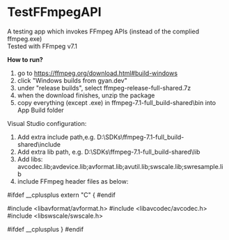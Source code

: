 # TestFFmpegAPI
A testing app which invokes FFmpeg APIs (instead of the complied ffmpeg.exe)  
Tested with FFmpeg v7.1

**How to run?**
1. go to https://ffmpeg.org/download.html#build-windows  
2. click "Windows builds from gyan.dev"  
3. under "release builds", select ffmpeg-release-full-shared.7z  
4. when the download finishes, unzip the package
5. copy everything (except .exe) in ffmpeg-7.1-full_build-shared\bin into App Build folder  

Visual Studio configuration:
1. Add extra include path,e.g. D:\SDKs\ffmpeg-7.1-full_build-shared\include
2. Add extra lib path, e.g. D:\SDKs\ffmpeg-7.1-full_build-shared\lib
3. Add libs: avcodec.lib;avdevice.lib;avformat.lib;avutil.lib;swscale.lib;swresample.lib
4. include FFmpeg header files as below:

#ifdef __cplusplus
extern "C" {
#endif
   
#include <libavformat/avformat.h>
#include <libavcodec/avcodec.h>
#include <libswscale/swscale.h>

#ifdef __cplusplus
}
#endif